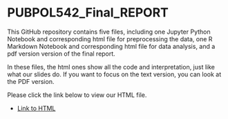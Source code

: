 # PUBPOL542_Final_REPORT

This GitHub repository contains five files, including one Jupyter Python Notebook and corresponding html file for preprocessing the data, one R Markdown Notebook and corresponding html file for data analysis, and a pdf version version of the final report. 

In these files, the html ones show all the code and interpretation, just like what our slides do. If you want to focus on the text version, you can look at the PDF version.

Please click the link below to view our HTML file. 

* <a href = "https://evanlih.github.io/PUBPOL542_Final_REPORT/">Link to HTML</a>
